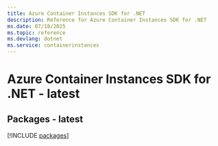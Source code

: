 ```yaml
---
title: Azure Container Instances SDK for .NET
description: Reference for Azure Container Instances SDK for .NET
ms.date: 07/18/2025
ms.topic: reference
ms.devlang: dotnet
ms.service: containerinstances
---
```

# Azure Container Instances SDK for .NET - latest
## Packages - latest
[!INCLUDE [packages](container-instances-index.md)]